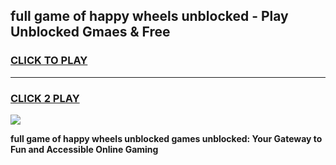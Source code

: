 
## full game of happy wheels unblocked - Play Unblocked Gmaes & Free
<h3>
<a href="https://news.freeplayer.one?title=full_game_of_happy_wheels_unblocked&ref=23F">CLICK TO PLAY</a></h3>
<hr>

<h3>
<a href="https://news.freeplayer.one?title=full_game_of_happy_wheels_unblocked&ref=23F">CLICK 2 PLAY</a>
  
</h3>

<a href="https://news.freeplayer.one?title=full_game_of_happy_wheels_unblocked&ref=23F/"><img src="https://clearcache.store/games.png"></a>


**full game of happy wheels unblocked games unblocked: Your Gateway to Fun and Accessible Online Gaming**
